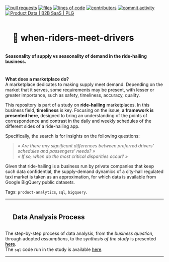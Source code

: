 [![pull requests](https://img.shields.io/github/issues-pr-closed/isis-santos-costa/when-riders-meet-drivers?color=brightgreen)](https://github.com/isis-santos-costa/when-riders-meet-drivers/)
[![files](https://img.shields.io/github/directory-file-count/isis-santos-costa/when-riders-meet-drivers)](https://github.com/isis-santos-costa/when-riders-meet-drivers/)
[![lines of code](https://img.shields.io/tokei/lines/github/isis-santos-costa/when-riders-meet-drivers?color=purple)](https://github.com/isis-santos-costa/when-riders-meet-drivers/)
[![contributors](https://img.shields.io/github/contributors/isis-santos-costa/when-riders-meet-drivers?color=lightgrey)](http://isissantoscosta.com/)
[![commit activity](https://img.shields.io/github/commit-activity/m/isis-santos-costa/when-riders-meet-drivers)](https://github.com/isis-santos-costa/)
[![Product Data | B2B SaaS | PLG](https://img.shields.io/badge/product%20data%20%7C%20b2b%20saas%20%7C%20plg-%E2%98%95-purple)](http://isissantoscosta.com/)   

<div id="user-content-toc"><ul><summary><h1 style="display: inline-block;">🚖 when-riders-meet-drivers</h1></summary></ul></div>
<b>Seasonality of supply vs seasonality of demand in the ride-hailing business.  </b>

<!-- ------------------------------------------------------------------------------------------------------------------------------------ -->
<!-- Illustration -->
<!-- ![ride-hailing-1](https://user-images.githubusercontent.com/58894233/232349913-2782cbc6-2e31-4219-8e97-61abd0ce4bf0.png) -->

#


<!-- ------------------------------------------------------------------------------------------------------------------------------------ -->
<!-- Intro -->

**What does a marketplace do?**  
A marketplace dedicates to making supply meet demand. Depending on the market that it serves, some requirements may be present, with lesser or greater importance, such as safety, timeliness, accuracy, quality.  

This repository is part of a study on **ride-hailing** marketplaces. In this business field, **timeliness** is key. Focusing on the issue, **a framework is presented here**, designed to bring an understanding of the points of correspondence and contrast in the daily and weekly schedules of the different sides of a ride-hailing app.  

Specifically, the search is for insights on the following questions:  

> <i> « Are there any significant differences between preferred drivers' schedules and passengers' needs? » </i>  
> <i> « If so, when do the most critical disparities occur? » </i> 

Given that ride-hailing is a business run by private companies that keep such data confidential, the supply-demand dynamics of a city-hall regulated taxi market is taken as an approximation, for which data is available from Google BigQuery public datasets.

Tags: `product-analytics`, `sql`, `bigquery`.

<!--  # -->

<!-- ------------------------------------------------------------------------------------------------------------------------------------ -->

___

<!-- ------------------------------------------------------------------------------------------------------------------------------------ -->
<!-- Data Analysis Process -->

<div id="user-content-toc"><ul><summary><h2 style="display: inline-block;">Data Analysis Process</h2></summary></ul></div>

The step-by-step process of data analysis, from the *business question*, through adopted *assumptions*, to the *synthesis of the study* is presented **[here](data-analysis.md)**.  
The `sql` code run in the study is available [here](when-riders-meet-drivers.sql).  

___

